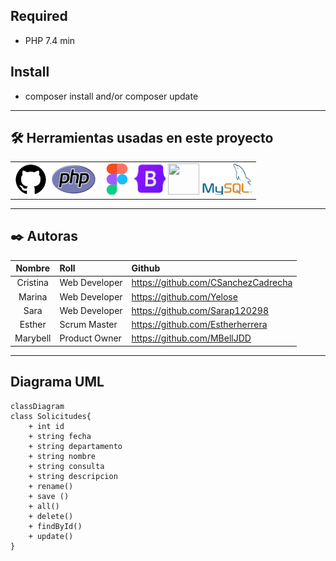 

## Required

- PHP 7.4 min



## Install

- composer install and/or composer update


<hr>

## 🛠️ Herramientas usadas en este proyecto


| |
| :---: |
| <img src="https://github.com/Yelose/Yelose/blob/main/img/github.png" width="50" height="50"> <img src="https://github.com/Yelose/Yelose/blob/main/img/php.png" width="80" height="50"> <img src="https://github.com/Yelose/Yelose/blob/main/img/figma.png" width="50" height="50"> <img src="https://github.com/Yelose/Yelose/blob/main/img/bootstrap.png" width="50" height="50"> <img src="https://github.com/FortAwesome/Font-Awesome/blob/6.x/svgs/brands/google.svg" width="50" height="50"> <img src="https://github.com/Yelose/Yelose/blob/main/img/mysql.png" width="80" height="50"> |



<hr>

## ✒️ Autoras 

| Nombre | Roll | Github |
| :---: | :--- | :---
| Cristina | Web Developer| https://github.com/CSanchezCadrecha |
| Marina | Web Developer| https://github.com/Yelose |
| Sara | Web Developer | https://github.com/Sarap120298 |
| Esther | Scrum Master | https://github.com/Estherherrera |
| Marybell | Product Owner | https://github.com/MBellJDD |

<hr>

## Diagrama UML

``` mermaid
classDiagram
class Solicitudes{
    + int id
    + string fecha
    + string departamento
    + string nombre
    + string consulta
    + string descripcion 
    + rename()
    + save ()
    + all()
    + delete()
    + findById()
    + update()
}
```
